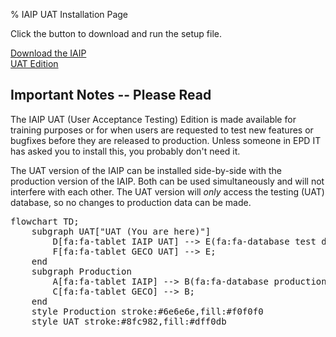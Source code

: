 % IAIP UAT Installation Page

Click the button to download and run the setup file.

[Download the IAIP<br />UAT Edition](IaipHorizon.application)

## Important Notes -- Please Read

The IAIP UAT (User Acceptance Testing) Edition is made available for training purposes or for when users are requested to test new features or bugfixes before they are released to production. Unless someone in EPD IT has asked you to install this, you probably don't need it.

The UAT version of the IAIP can be installed side-by-side with the production version of the IAIP. Both can be used simultaneously and will not interfere with each other. The UAT version will *only* access the testing (UAT) database, so no changes to production data can be made.

<pre class="mermaid">
flowchart TD;
    subgraph UAT["UAT (You are here)"]
        D[fa:fa-tablet IAIP UAT] --> E(fa:fa-database test database);
        F[fa:fa-tablet GECO UAT] --> E;
    end
    subgraph Production
        A[fa:fa-tablet IAIP] --> B(fa:fa-database production database);
        C[fa:fa-tablet GECO] --> B;
    end
    style Production stroke:#6e6e6e,fill:#f0f0f0
    style UAT stroke:#8fc982,fill:#dff0db
</pre>

<script src="https://use.fontawesome.com/73014ea0c4.js"></script>
<script src="https://cdnjs.cloudflare.com/ajax/libs/mermaid/9.1.5/mermaid.min.js" integrity="sha512-ETySttxD+gVb33UXscT3G5gtPxWepHF6fs69M13VEzJfvA6wcDwMjmkCHwrH4NPzPzMarhk/aZoVsY7BTGfnQw==" crossorigin="anonymous" referrerpolicy="no-referrer"></script>
<script>mermaid.initialize({startOnLoad:true,theme:'neutral'});</script>
